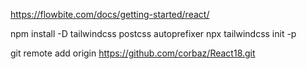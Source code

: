 https://flowbite.com/docs/getting-started/react/

npm install -D tailwindcss postcss autoprefixer
npx tailwindcss init -p

git remote add origin https://github.com/corbaz/React18.git
